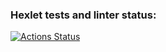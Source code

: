 ### Hexlet tests and linter status:
[![Actions Status](https://github.com/maletinchess/frontend-project-lvl4/workflows/hexlet-check/badge.svg)](https://github.com/maletinchess/frontend-project-lvl4/actions)